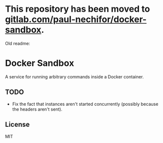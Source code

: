 # This repository has been moved to [gitlab.com/paul-nechifor/docker-sandbox](http://gitlab.com/paul-nechifor/docker-sandbox).

Old readme:

# Docker Sandbox

A service for running arbitrary commands inside a Docker container.

## TODO

- Fix the fact that instances aren't started concurrently (possibly because the
  headers aren't sent).

## License

MIT
